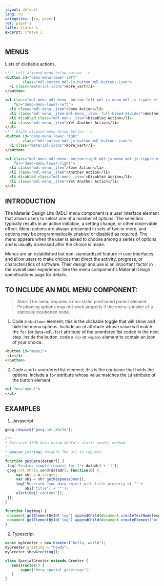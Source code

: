 ```yaml
---
layout: default
lang: ru
categories: [ru, paper]
ref: paper-1
title: Статья 1
excerpt: Статья 1
---
```


## MENUS

Lists of clickable actions.

```html
<!-- Left aligned menu below button -->
<button id="demo-menu-lower-left"
        class="mdl-button mdl-js-button mdl-button--icon">
  <i class="material-icons">more_vert</i>
</button>

<ul class="mdl-menu mdl-menu--bottom-left mdl-js-menu mdl-js-ripple-effect"
    for="demo-menu-lower-left">
  <li class="mdl-menu__item">Some Action</li>
  <li class="mdl-menu__item mdl-menu__item--full-bleed-divider">Another Action</li>
  <li disabled class="mdl-menu__item">Disabled Action</li>
  <li class="mdl-menu__item">Yet Another Action</li>
</ul>
<!-- Right aligned menu below button -->
<button id="demo-menu-lower-right"
        class="mdl-button mdl-js-button mdl-button--icon">
  <i class="material-icons">more_vert</i>
</button>

<ul class="mdl-menu mdl-menu--bottom-right mdl-js-menu mdl-js-ripple-effect"
    for="demo-menu-lower-right">
  <li class="mdl-menu__item">Some Action</li>
  <li class="mdl-menu__item">Another Action</li>
  <li disabled class="mdl-menu__item">Disabled Action</li>
  <li class="mdl-menu__item">Yet Another Action</li>
</ul>
```

## INTRODUCTION

The Material Design Lite (MDL) *menu* component is a user interface element that allows users to select one of a number of options. The selection typically results in an action initiation, a setting change, or other observable effect. Menu options are always presented in sets of two or more, and options may be programmatically enabled or disabled as required. The menu appears when the user is asked to choose among a series of options, and is usually dismissed after the choice is made.

Menus are an established but non-standardized feature in user interfaces, and allow users to make choices that direct the activity, progress, or characteristics of software. Their design and use is an important factor in the overall user experience. See the menu component's Material Design specifications page for details.

## TO INCLUDE AN MDL MENU COMPONENT:

> *Note:* The menu requires a non-static positioned parent element. Positioning options may not work properly if the menu is inside of a statically positioned node.

 1. Code a `<button>` element; this is the clickable toggle that will show and hide the menu options. Include an `id` attribute whose value will match the `for` (or `data-mdl-for`) attribute of the unordered list coded in the next step. Inside the button, code a `<i>` or `<span>` element to contain an icon of your choice.

 ```html
<button id="menu1">
  <i></i>
</button>
 ```

 2. Code a `<ul>` unordered list element; this is the container that holds the options. Include a `for` attribute whose value matches the `id` attribute of the button element.

 ```html
<ul for="menu1">
</ul>
 ```

 ## EXAMPLES

1. Javascript:

 ```javascript
goog.require('goog.net.XhrIo');

/**
 * Retrieve JSON data using XhrIo's static send() method.
 *
 * @param {string} dataUrl The url to request.
 */
function getData(dataUrl) {
  log('Sending simple request for ['+ dataUrl + ']');
  goog.net.XhrIo.send(dataUrl, function(e) {
      var xhr = e.target;
      var obj = xhr.getResponseJson();
      log('Received Json data object with title property of "' +  
          obj['title'] + '"'); 
      alert(obj['content']);
  });
}

function log(msg) {
  document.getElementById('log').appendChild(document.createTextNode(msg));
  document.getElementById('log').appendChild(document.createElement('br'));
}
 ```

 2. Typescript

 ```typescript
const myGreeter = new Greeter("hello, world");
myGreeter.greeting = "howdy";
myGreeter.showGreeting();

class SpecialGreeter extends Greeter {
    constructor() {
        super("Very special greetings");
    }
}
 ```